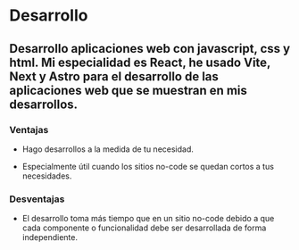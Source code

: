 # Desarrollo

## Desarrollo aplicaciones web con javascript, css y html. Mi especialidad es React, he usado Vite, Next y Astro para el desarrollo de las aplicaciones web que se muestran en mis desarrollos.



### Ventajas


- Hago desarrollos a la medida de tu necesidad.

- Especialmente útil cuando los sitios no-code se quedan cortos a tus necesidades.



### Desventajas


- El desarrollo toma más tiempo que en un sitio no-code debido a que cada componente o funcionalidad debe ser desarrollada de forma independiente.